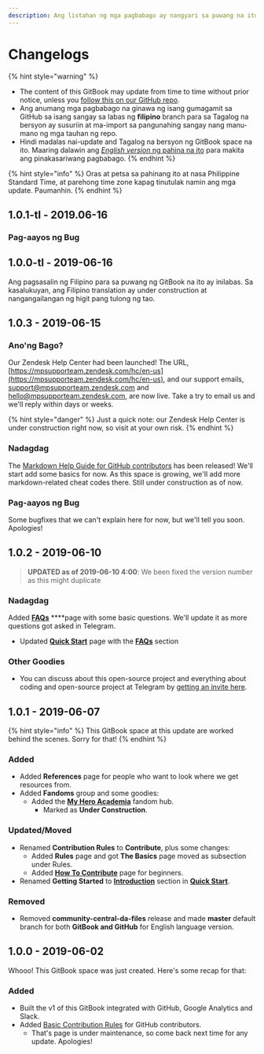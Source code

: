 ```yaml
---
description: Ang listahan ng mga pagbabago ay nangyari sa puwang na ito.
---
```


# Changelogs

{% hint style="warning" %}
* The content of this GitBook may update from time to time without prior notice, unless you [follow this on our GitHub repo](https://github.com/malaspinsphdev/DaFiles_CommunityCentral).
* Ang anumang mga pagbabago na ginawa ng isang gumagamit sa GitHub sa isang sangay sa labas ng **filipino** branch para sa Tagalog na bersyon ay susuriin at ma-import sa pangunahing sangay nang manu-mano ng mga tauhan ng repo.
* Hindi madalas nai-update and Tagalog na bersyon ng GitBook space na ito. Maaring dalawin ang [_English version_ ng pahina na ito](https://madebythepinsteam.gitbook.com/files/v/english/changelogs) para makita ang pinakasariwang pagbabago.
{% endhint %}

{% hint style="info" %}
Oras at petsa sa pahinang ito at nasa Philippine Standard Time, at parehong time zone kapag tinutulak namin ang mga update. Paumanhin.
{% endhint %}

## 1.0.1-tl - 2019.06-16

### Pag-aayos ng Bug

## 1.0.0-tl - 2019-06-16

Ang pagsasalin ng Filipino para sa puwang ng GitBook na ito ay inilabas. Sa kasalukuyan, ang Filipino translation ay under construction at nangangailangan ng higit pang tulong ng tao.

## 1.0.3 - 2019-06-15

### Ano'ng Bago?

Our Zendesk Help Center had been launched! The URL, [https://mpsupporteam.zendesk.com/hc/en-us](https://mpsupporteam.zendesk.com/hc/en-us), and our support emails, support@mpsupporteam.zendesk.com and hello@mpsupporteam.zendesk.com, are now live. Take a try to email us and we'll reply within days or weeks.

{% hint style="danger" %}
Just a quick note: our Zendesk Help Center is under construction right now, so visit at your own risk.
{% endhint %}

### Nadagdag

The [Markdown Help Guide for GitHub contributors](contribute/help/github/markdown-help-github.md) has been released! We'll start add some basics for now. As this space is growing, we'll add more markdown-related cheat codes there. Still under construction as of now.

### Pag-aayos ng Bug

Some bugfixes that we can't explain here for now, but we'll tell you soon. Apologies!

## 1.0.2 - 2019-06-10

> **UPDATED as of 2019-06-10 4:00**: We been fixed the version number as this might duplicate

### Nadagdag

Added [**FAQs**](faqs.md) ****page with some basic questions. We'll update it as more questions got asked in Telegram.

* Updated [**Quick Start**](./) page with the [**FAQs**](./#faqs) section

### Other Goodies

* You can discuss about this open-source project and everything about coding and open-source project at Telegram by [getting an invite here](https://telegram.me/joinchat/Kg1fIBTLOiGA4FyaI6zT5g).

## 1.0.1 - 2019-06-07

{% hint style="info" %}
This GitBook space at this update are worked behind the scenes. Sorry for that!
{% endhint %}

### Added

* Added **References** page for people who want to look where we get resources from.
* Added **Fandoms** group and some goodies:
  * Added the [**My Hero Academia**](fandoms/my-hero-academia.md) fandom hub.
    * Marked as **Under Construction**.

### Updated/Moved

* Renamed **Contribution Rules** to **Contribute**, plus some changes:
  * Added **Rules** page and got **The Basics** page moved as subsection under Rules.
  * Added [**How To Contribute**](contribute/help/github/) page for beginners.
* Renamed **Getting Started** to [**Introduction**](./#introduction) section in [**Quick Start**](./).

### Removed

* Removed **community-central-da-files** release and made **master** default branch for both **GitBook and GitHub** for English language version.

## 1.0.0 - 2019-06-02

Whooo! This GitBook space was just created. Here's some recap for that:

### Added

* Built the v1 of this GitBook integrated with GitHub, Google Analytics and Slack.
* Added [Basic Contribution Rules](contribute/help/rules.md) for GitHub contributors.
  * That's page is under maintenance, so come back next time for any update. Apologies!

